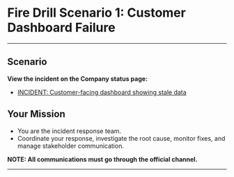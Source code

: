 # Fire Drill Scenario 1: Customer Dashboard Failure

---

## Scenario

**View the incident on the Company status page:**

- [INCIDENT: Customer-facing dashboard showing stale data](https://ingwanelabs.github.io/status/tuesday-1340/)


## Your Mission

- You are the incident response team.
- Coordinate your response, investigate the root cause, monitor fixes, and manage stakeholder communication.

**NOTE: All communications must go through the official channel.**

---
